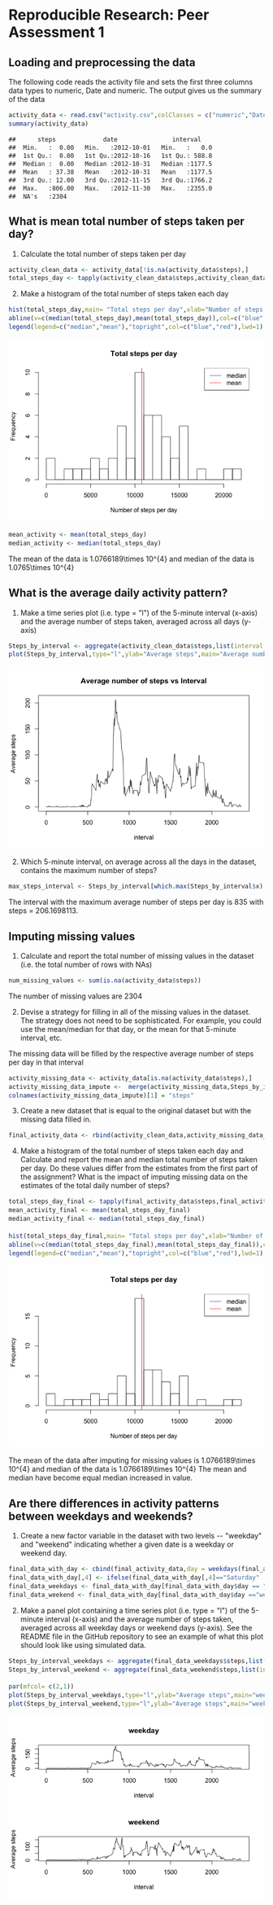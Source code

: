 # Reproducible Research: Peer Assessment 1


## Loading and preprocessing the data

The following code reads the activity file and sets the first three columns data types to numeric, Date and numeric. The output gives us the summary of the data


```r
activity_data <- read.csv("activity.csv",colClasses = c("numeric","Date","numeric"))
summary(activity_data)
```

```
##      steps             date               interval     
##  Min.   :  0.00   Min.   :2012-10-01   Min.   :   0.0  
##  1st Qu.:  0.00   1st Qu.:2012-10-16   1st Qu.: 588.8  
##  Median :  0.00   Median :2012-10-31   Median :1177.5  
##  Mean   : 37.38   Mean   :2012-10-31   Mean   :1177.5  
##  3rd Qu.: 12.00   3rd Qu.:2012-11-15   3rd Qu.:1766.2  
##  Max.   :806.00   Max.   :2012-11-30   Max.   :2355.0  
##  NA's   :2304
```


## What is mean total number of steps taken per day?

1. Calculate the total number of steps taken per day


```r
activity_clean_data <- activity_data[!is.na(activity_data$steps),]
total_steps_day <- tapply(activity_clean_data$steps,activity_clean_data$date,function(x) sum(x,na.rm = TRUE))
```

2. Make a histogram of the total number of steps taken each day


```r
hist(total_steps_day,main= "Total steps per day",xlab="Number of steps per day",breaks=20)
abline(v=c(median(total_steps_day),mean(total_steps_day)),col=c("blue","red"),lwd=1)
legend(legend=c("median","mean"),"topright",col=c("blue","red"),lwd=1)
```

![](PA1_template_files/figure-html/unnamed-chunk-2-1.png)<!-- -->



```r
mean_activity <- mean(total_steps_day)
median_activity <- median(total_steps_day)
```

The mean of the data is 1.0766189\times 10^{4} and median of the data is 1.0765\times 10^{4}

## What is the average daily activity pattern?

1. Make a time series plot (i.e. type = "l") of the 5-minute interval (x-axis) and the average number of steps taken, averaged across all days (y-axis)


```r
Steps_by_interval <- aggregate(activity_clean_data$steps,list(interval = activity_clean_data$interval),mean)
plot(Steps_by_interval,type="l",ylab="Average steps",main="Average number of steps vs Interval")
```

![](PA1_template_files/figure-html/unnamed-chunk-4-1.png)<!-- -->

2. Which 5-minute interval, on average across all the days in the dataset, contains the maximum number of steps?


```r
max_steps_interval <- Steps_by_interval[which.max(Steps_by_interval$x),]
```

The interval with the maximum average number of steps per day is 835 with steps = 206.1698113.

## Imputing missing values

1. Calculate and report the total number of missing values in the dataset (i.e. the total number of rows with NAs)

```r
num_missing_values <- sum(is.na(activity_data$steps))
```

The number of missing values are 2304

2. Devise a strategy for filling in all of the missing values in the dataset. The strategy does not need to be sophisticated. For example, you could use the mean/median for that day, or the mean for that 5-minute interval, etc.

The missing data will be filled by the respective average number of steps per day in that interval


```r
activity_missing_data <- activity_data[is.na(activity_data$steps),]
activity_missing_data_impute <-  merge(activity_missing_data,Steps_by_interval,by="interval",all.x=TRUE)[,c(4,3,1)]
colnames(activity_missing_data_impute)[1] = "steps"
```

3. Create a new dataset that is equal to the original dataset but with the missing data filled in.


```r
final_activity_data <- rbind(activity_clean_data,activity_missing_data_impute)
```


4. Make a histogram of the total number of steps taken each day and Calculate and report the mean and median total number of steps taken per day. Do these values differ from the estimates from the first part of the assignment? What is the impact of imputing missing data on the estimates of the total daily number of steps?



```r
total_steps_day_final <- tapply(final_activity_data$steps,final_activity_data$date,sum)
mean_activity_final <- mean(total_steps_day_final)
median_activity_final <- median(total_steps_day_final)

hist(total_steps_day_final,main= "Total steps per day",xlab="Number of steps per day",breaks=20)
abline(v=c(median(total_steps_day_final),mean(total_steps_day_final)),col=c("blue","red"),lwd=1)
legend(legend=c("median","mean"),"topright",col=c("blue","red"),lwd=1)
```

![](PA1_template_files/figure-html/unnamed-chunk-9-1.png)<!-- -->

The mean of the data after imputing for missing values is 1.0766189\times 10^{4} and median of the data is 1.0766189\times 10^{4}
The mean and median have become equal median increased in value. 


## Are there differences in activity patterns between weekdays and weekends?

1. Create a new factor variable in the dataset with two levels -- "weekday" and "weekend" indicating whether a given date is a weekday or weekend day.




```r
final_data_with_day <- cbind(final_activity_data,day = weekdays(final_activity_data$date)) 
final_data_with_day[,4] <- ifelse(final_data_with_day[,4]=="Saturday" | final_data_with_day[,4]=="Sunday", "weekend","weekday") 
final_data_weekdays <- final_data_with_day[final_data_with_day$day == "weekday",]
final_data_weekend <- final_data_with_day[final_data_with_day$day =="weekend",]
```



2. Make a panel plot containing a time series plot (i.e. type = "l") of the 5-minute interval (x-axis) and the average number of steps taken, averaged across all weekday days or weekend days (y-axis). See the README file in the GitHub repository to see an example of what this plot should look like using simulated data.




```r
Steps_by_interval_weekdays <- aggregate(final_data_weekdays$steps,list(interval = final_data_weekdays$interval),mean)
Steps_by_interval_weekend <- aggregate(final_data_weekend$steps,list(interval = final_data_weekend$interval),mean)

par(mfcol= c(2,1))
plot(Steps_by_interval_weekdays,type="l",ylab="Average steps",main="weekday")
plot(Steps_by_interval_weekend,type="l",ylab="Average steps",main="weekend")
```

![](PA1_template_files/figure-html/unnamed-chunk-11-1.png)<!-- -->




